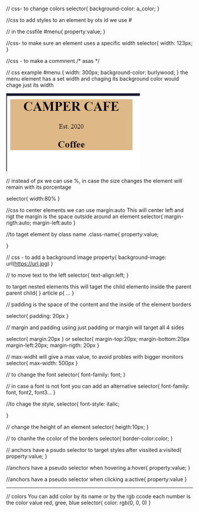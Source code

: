// css- to change colors
selector{
  background-color: a_color;
}

//css to add styles to an element by ots id we use #
<div id="menu"></id>
// in the cssfile
#menu{
  property:value;
}

//css- to make sure an element uses a specific width
selector{
  width: 123px;
}

//css - to make a commnent
/* asas */

// css example
#menu {
  width: 300px;
  background-color: burlywood;
}
the menu element has a set width and chaging its background color would chage just its width

![alt text](image.png)

// instead of px we can use %, in case the size changes the element will remain with its porcentage

selector{
  width:80%
}

//css to center elements we can use margin:auto 
This will center left and rigt
the margin is the space outside around an element
selector{
  margin-rigth:auto;
  margin-left:auto
}

//to taget element by class name
.class-name{
  property:value;

}

// css - to add a background image
property{
  background-image: url(https://url.jpg)
}

// to move text to the left
selector{
  text-align:left;
}

to target nested elements
<parent>
<child>
</parent>
this will taget the child elemento inside the parent
parent child{
}
article p{
  ...
}
<article>
<p></p>
</article>


// padding
is the space of the content and the inside of the element borders

selector{
  padding: 20px
}

// margin and padding
usiing just padding or margin will target all 4 sides

selector{
   margin:20px 
}
or
selector{
  margin-top:20px;
  margin-bottom:20px
  margin-left:20px;
  margin-rigth: 20px
}

// max-widht will give a max value, to avoid probles with bigger monitors
selector{
  max-width: 500px
}

// to change the font
selector{
  font-family: font;
}

// in case a font is not font you can add an alternative
selector{
  font-family: font, font2, font3...
}

//to chage the style, 
selector{
  font-style: italic;


}

// change the height of an element
selector{
  heigth:10px;
}

// to chanhe the ccolor of the borders
selector{
  border-color:color;
}

// anchors <a> have a psudo selector to target styles after vissited
a:visited{
  property:value;
}

//anchors <a> have a pseudo selector when hovering
a:hover{
  property:value;
}

//anchors <a> have a pseudo selector when clicking
a:active{
  property:value
}

-----
<!-- Learn CSS Colors by Building a Set of Colored Markers -->


// colors
You can add color by its name or by the rgb ccode
each number is the  color value red, gree, blue
selector{
  color: rgb(0, 0, 0)
}
